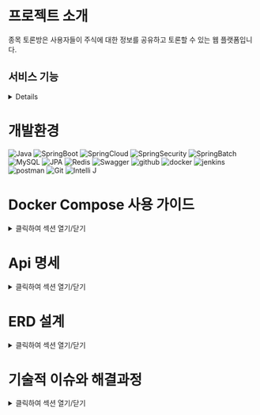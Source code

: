 # **프로젝트 소개**
종목 토론방은 사용자들이 주식에 대한 정보를 공유하고 토론할 수 있는 웹 플랫폼입니다.

## **서비스 기능**
<details>

마이크로 서비스(MSA)로 3개의 서비스로 분리
-docker-compose 환경구축

-API Gateway
  -해당 API로 들어온 요청을 내부의 마이크로 서비스로 전달
-회복탄력성
  -Java Resilience 4j를 이용한 Circuit Breaker 회복탄력성 구축.
  

- User-service 
  - 가입
  - 아이디 및 닉네임 중복체크
  - 비밀번호 암호화, 업데이트
  - jwt 토큰를 활용한 로그인, 로그아웃
  - 프로필 관리
- Activity-service 

  - 게시글 관리
    - 게시글 & 파일 추가, 삭제, 수정, 조회
    - 유저 정보, 게시글 제목, 게시글 내용 등
  - 게시글 검색 기능
    - 작성 유정 아이디
    - 게시글 제목, 게시글 내용 등을 통해 검색
  - 댓글 작성 및 상호작용 기능
  - 팔로우 기능
  - 알람 기능

- Newsfeed-service 
  - 팔로우한 사용자들의 활동 확인
  - 뉴스피드 정렬
- Stock-sevice
  - 스프링 배치 작업을 통하여 매일 정해진 시간에 주기적으로 데이터 업데이트
    - 도커와 젠킨스로 작업 관리자로 스케쥴 관리
  - 종목 리스트 및 데이터 관리
    -배치 멀티쓰레드를 이용한 대규모 트래픽 처리 
  - 주가 차트 확인
  - 이동평균선, 볼린전 밴드, MACD 기술적 지표
 

</details>

# **개발환경**

![Java](https://img.shields.io/badge/Java17-007396.svg?&style=for-the-badge&logo=Java&logoColor=white)
![SpringBoot](https://img.shields.io/badge/Spring_Boot(3.2)-6DB33F.svg?&style=for-the-badge&logo=SpringBoot&logoColor=white)
![SpringCloud](https://img.shields.io/badge/Spring_Cloud(3.2)-6DB33F.svg?&style=for-the-badge&logo=SpringBoot&logoColor=white)
![SpringSecurity](https://img.shields.io/badge/spring_security-6DB33F.svg?&style=for-the-badge&logo=springsecurity&logoColor=white)
![SpringBatch](https://img.shields.io/badge/Spring_Batch-6DB33F.svg?&style=for-the-badge&logo=SpringBoot&logoColor=white)
![MySQL](https://img.shields.io/badge/mysql-4479A1.svg?&style=for-the-badge&logo=mysql&logoColor=white)
![JPA](https://img.shields.io/badge/JPA-FF6C2C.svg?&style=for-the-badge&logo=JPA&logoColor=white)
![Redis](https://img.shields.io/badge/redis-DC382D.svg?&style=for-the-badge&logo=redis&logoColor=white)
![Swagger](https://img.shields.io/badge/Swagger-6DB33F.svg?&style=for-the-badge&logo=Swagger&logoColor=white)
![github](https://img.shields.io/badge/github-2088FF.svg?&style=for-the-badge&logo=githubactions&logoColor=white)
![docker](https://img.shields.io/badge/docker-2496ED.svg?&style=for-the-badge&logo=docker&logoColor=white)
![jenkins](https://img.shields.io/badge/jenkins-D24939.svg?&style=for-the-badge&logo=jenkins&logoColor=white)
![postman](https://img.shields.io/badge/postman-FF6C37.svg?&style=for-the-badge&logo=postman&logoColor=white)
![Git](https://img.shields.io/badge/Git-F05032.svg?&style=for-the-badge&logo=Git&logoColor=white)
![Intelli J](https://img.shields.io/badge/Intellijidea%20IDE-2C2255.svg?&style=for-the-badge&logo=intellijidea%20IDE&logoColor=white)
# **Docker Compose 사용 가이드**
<details>
<summary>클릭하여 섹션 열기/닫기</summary>

## **1. 컴포즈 실행**

### **1.1 기본 실행**

컴포즈 파일이 존재하는 디렉터리에서 실행합니다.

```bash
docker-compose up -d
```

### **1.2 특정 파일 사용**

다른 컴포즈 파일을 사용하려면 파일 경로를 지정합니다.

```bash
docker-compose -f 컴포즈파일_경로 up
```

### **1.3 백그라운드 실행**

컴포즈를 백그라운드에서 실행합니다.

```bash
docker-compose up -d
```

### **1.4 서비스 스케일 조정**

특정 서비스의 컨테이너 개수를 조정합니다.

```bash
docker-compose --scale 서비스_명=서비스수 up
```

## **2. 컴포즈 종료**

### **2.1 모든 컨테이너 종료 및 삭제**

모든 컴포즈 컨테이너를 종료하고 삭제합니다.

```bash
docker-compose down
```

## **3. 컴포즈 정지**

### **3.1 모든 컨테이너 정지**

모든 컴포즈 컨테이너를 정지합니다.

```bash
docker-compose stop
```

## **4. 컴포즈 컨테이너 확인**

컴포즈로 실행 중인 컨테이너의 상태를 확인합니다.

```bash
docker-compose ps
```

## **5. 로그 확인**

### **5.1 특정 서비스의 로그 확인**

특정 서비스의 로그를 확인합니다.

```bash
docker-compose logs 서비스_이름 -f
```

### **5.2 실시간 로그 확인**

실시간으로 로그를 확인합니다.

## **6. 컨테이너 조작**

### **6.1 컨테이너 실행**

서비스에 지정된 컨테이너를 실행합니다.

```bash
docker-compose run 서비스_명
```

### **6.2 컨테이너 시작 / 정지 / 일시정지 / 재개**

서비스에 지정된 컨테이너를 시작, 정지, 일시정지, 재개합니다.

```bash
docker-compose start 서비스_명
docker-compose stop 서비스_명
docker-compose pause 서비스_명
docker-compose unpause 서비스_명
```

## **7. 공개된 포트 표시**

컴포즈로 실행 중인 서비스의 공개된 포트를 표시합니다.

```bash
docker-compose port
```

</details>

# **Api 명세**
<details>
<summary>클릭하여 섹션 열기/닫기</summary>
  
![스크린샷 2024-02-27 213625](https://github.com/tztos104/Project_prochat/assets/128444192/b41319fe-0322-46ca-b11c-89ce57de69a9)
![스크린샷 2024-02-27 213658](https://github.com/tztos104/Project_prochat/assets/128444192/d7ee66ec-0aa2-4682-918a-c09635ad5915)
![스크린샷 2024-02-27 213731](https://github.com/tztos104/Project_prochat/assets/128444192/c5ce9943-c4bf-40d2-9def-d55c8179108d)
![스크린샷 2024-02-27 213739](https://github.com/tztos104/Project_prochat/assets/128444192/797ce050-2eb8-4ec1-b58f-ae93f48768e4)



</details>

# **ERD 설계**
<details>
<summary>클릭하여 섹션 열기/닫기</summary>
  
![스크린샷 2024-02-27 175141](https://github.com/tztos104/Project_prochat/assets/128444192/3ef8265c-ef39-4393-91ce-9b475cee87aa)

</details>

# **기술적 이슈와 해결과정**


<details>
<summary>클릭하여 섹션 열기/닫기</summary>

  ## **1.마이크로 서비스 아키택처를 선택한 이유**
  
- 각 서비스를 독립적으로 개발 및 배포할 수 있으므로 개발 속도가 향상
- 이전에는 전체 시스템에 문제가 발생하면 모든 서비스에 영향을 미쳤지만, 마이크로서비스 아키텍처를 도입하면 문제 발생 시 영향 범위를 쉽게 제한하고 해결 가능.
- 특정 서비스 트래픽 증가에 맞춰 개별 서비스를 확장하여 시스템 성능을 유지.
- 이번 프로젝트에서는 개인프로젝트로 쓰지않았지만 각 서비스를 서로 다른 기술 스택을 사용하여 개발할 수 있음.

  ## **2.확장성 및 유연성 향상**

- 문제
  - 특정 서비스 트래픽 증가 시 시스템 전체 성능 저하
  - 새로운 기능 추가 시 시스템 아키텍처 변경 어려움
 
  - 해결
    - 로드밸런서 나 api 게이트웨 중 api게이트웨이 도입
      -  로드밸런서는 사용자 인증 및 권한 관리하기가 어렵고 API 관리 기능, 기능 확장성이 좋아 api게이트웨이 선택
    - 서비스를 모듈화하여 각 모듈을 독립적으로 개발하고 배포하여 시스템 유연성을 향상시킵니다.
    - 재사용 가능한 코드를 개발하여 개발 및 유지 관리 효율성을 높입니다.
      
 ## **3.데이터 처리 속도 향상**
- 문제
  - 종목데이터는 엄청난 양이며, 실시간 처리가 중요.
  - 기존 단일 스레드 방식으로는 데이터 처리 속도가 느리고, 실시간 처리가 어려웠습니다.
  - 종목데이터 260만건을 처리는 하는 속도가 15분가량 나옴
- 해결
  - 스프링 배치를 통해 주가 데이터 자동화.
  - 수집된 데이터를 여러 스레드에서 분할하여 병렬 처리.
  - 8개의 멀티스레드를 동시에 실행하여 260만건 처리속도가 1분 40초로 10배이상 속도향상.
</details>
